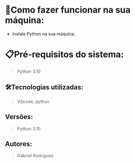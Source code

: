 # 🔌Como fazer funcionar na sua máquina:

- Instale Python na sua máquina;


# 📋Pré-requisitos do sistema:

> Python 3.10


## 🛠️Tecnologias utilizadas:

> VScode, python


## Versões:

> Python 3.10


## Autores:

> Gabriel Rodrigues
